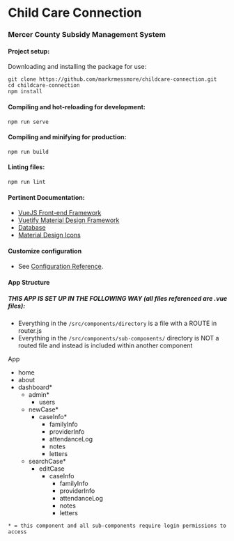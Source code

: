 # Child Care Connection
### Mercer County Subsidy Management System

#### Project setup:
Downloading and installing the package for use: 
```
git clone https://github.com/markrmessmore/childcare-connection.git
cd childcare-connection
npm install
```
#### Compiling and hot-reloading for development:
```npm run serve```

#### Compiling and minifying for production:
```npm run build```

#### Linting files:
```npm run lint```
  
#### Pertinent Documentation:
* [VueJS Front-end Framework](https://vuejs.org/)
* [Vuetify Material Design Framework](https://vuetifyjs.com/en/getting-started/quick-start)
* [Database](https://www.mongodb.com/)
* [Material Design Icons](https://material.io/tools/icons/)

#### Customize configuration
* See [Configuration Reference](https://cli.vuejs.org/config/).

#### App Structure
##### THIS APP IS SET UP IN THE FOLLOWING WAY (all files referenced are .vue files):

+ Everything in the `/src/components/directory` is a file with a ROUTE in router.js
+ Everything in the `/src/components/sub-components/` directory is NOT a routed file and instead is included within another component

App
- home
- about
- dashboard*
  - admin*
    - users
  - newCase*
    - caseInfo*
      - familyInfo
      - providerInfo
      - attendanceLog
      - notes
      - letters
  - searchCase*
    - editCase
      - caseInfo
        - familyInfo
        - providerInfo
        - attendanceLog
        - notes
        - letters

`* = this component and all sub-components require login permissions to access`
